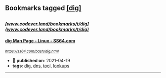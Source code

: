 ## Bookmarks tagged [[dig]](https://www.codever.land/search?q=[dig])

_<sup><sup>[www.codever.land/bookmarks/t/dig](www.codever.land/bookmarks/t/dig)</sup></sup>_
---
#### [dig Man Page - Linux - SS64.com](https://ss64.com/bash/dig.html)
_<sup>https://ss64.com/bash/dig.html</sup>_

* :calendar: **published on**: 2021-04-19
* **tags**: [dig](../tagged/dig.md), [dns](../tagged/dns.md), [tool](../tagged/tool.md), [lookups](../tagged/lookups.md)
---
